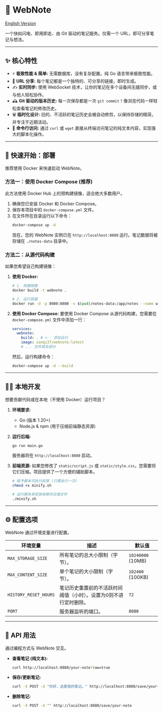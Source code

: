 # 📝 WebNote

[English Version](README.md)

一个快如闪电、即用即走、由 Git 驱动的笔记服务。仅需一个 URL，即可分享笔记与想法。

---

## ✨ 核心特性

-   ⚡️ **极致性能 & 简单:** 无需数据库，没有复杂配置。纯 Go 语言带来极致性能。
-   🔗 **URL 分享:** 每个笔记都是一个独特的、可分享的链接，即时生成。
-   ✍️ **实时同步:** 使用 WebSocket 技术，让你的笔记在多个设备间无缝同步，或与他人轻松协作。
-   🕰️ **Git 驱动的版本历史:** 每一次保存都是一次 `git commit`！像浏览代码一样轻松查看笔记的修改历史。
-   🗑️ **临时化设计:** 旧的、不活跃的笔记历史会被自动修剪，以保持存储的精简，并专注于近期活动。
-   🦾 **命令行访问:** 通过 `curl` 或 `wget` 直接从终端访问笔记的纯文本内容，实现强大的脚本化操作。

---

## 🚀 快速开始：部署

推荐使用 Docker 来快速启动 WebNote。

### 方法一：使用 Docker Compose (推荐)

此方法使用 Docker Hub 上的预构建镜像，适合绝大多数用户。

1.  确保您已安装 Docker 和 Docker Compose。
2.  保存本项目中的 `docker-compose.yml` 文件。
3.  在文件所在目录运行以下命令：
    ```bash
    docker-compose up -d
    ```
    现在，您的 WebNote 实例已在 `http://localhost:8080` 运行。笔记数据将被存储在 `./notes-data` 目录中。

### 方法二：从源代码构建

如果您希望自己构建镜像：

1.  **使用 Docker:**
    ```bash
    # 1. 构建镜像
    docker build -t webnote .

    # 2. 运行容器
    docker run -d -p 8080:8080 -v $(pwd)/notes-data:/app/notes --name webnote_app webnote
    ```

2.  **使用 Docker Compose:**
    要使用 Docker Compose 从源代码构建，您需要在 `docker-compose.yml` 文件中添加一行：
    ```yaml
    services:
      webnote:
        build: . # <-- 添加此行
        image: sanqi37/webnote:latest
        # ... 文件其余部分
    ```
    然后，运行构建命令：
    ```bash
    docker-compose up -d --build
    ```

---

## 👩‍💻 本地开发

想要贡献代码或在本地（不使用 Docker）运行项目？

1.  **环境要求:**
    -   Go (版本 1.20+)
    -   Node.js & npm (用于压缩前端静态资源)

2.  **运行后端:**
    ```bash
    go run main.go
    ```
    服务器将在 `http://localhost:8080` 启动。

3.  **前端资源:**
    如果您修改了 `static/script.js` 或 `static/style.css`，您需要将它们压缩。项目提供了一个方便的辅助脚本。
    ```bash
    # 赋予脚本可执行权限 (只需执行一次)
    chmod +x minify.sh

    # 运行脚本来安装依赖并压缩文件
    ./minify.sh
    ```

---

## ⚙️ 配置选项

WebNote 通过环境变量进行配置。

| 环境变量            | 描述                                               | 默认值         |
| --------------------- | -------------------------------------------------- | -------------- |
| `MAX_STORAGE_SIZE`    | 所有笔记的总大小限制（字节）。                     | `10240000` (10MB) |
| `MAX_CONTENT_SIZE`    | 单个笔记的大小限制（字节）。                       | `102400` (100KB) |
| `HISTORY_RESET_HOURS` | 笔记历史重置前的不活跃时间阈值（小时）。设置为0则不进行定时删除。           | `72`           |
| `PORT`                | 服务器监听的端口。                                 | `8080`         |

---

## 🔌 API 用法

通过编程方式与 WebNote 交互。

-   **查看笔记 (纯文本):**
    ```bash
    curl http://localhost:8080/your-note?raw=true
    ```
-   **保存/更新笔记:**
    ```bash
    curl -X POST -d "你好，这是我的笔记。" http://localhost:8080/save/your-note
    ```
-   **删除笔记:**
    ```bash
    curl -X POST -d "" http://localhost:8080/save/your-note
